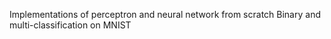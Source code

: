 Implementations of perceptron and neural network from scratch 
Binary and multi-classification on MNIST 
